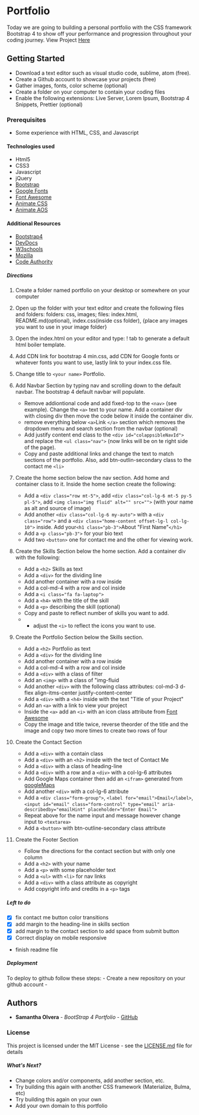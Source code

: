 # Portfolio
Today we are going to building a personal portfolio with the CSS framework Bootstrap 4 to show off your performance and progression throughout your coding journey. View Project [Here](https://smolvera.github.io/bootstrapPortfolio/)

## Getting Started
- Download a text editor such as visual studio code, sublime, atom (free).
- Create a Github account to showcase your projects (free)
- Gather images, fonts, color scheme (optional)
- Create a folder on your computer to contain your coding files
- Enable the following extensions: Live Server, Lorem Ipsum, Bootstrap 4 Snippets, Prettier (optional)

### Prerequisites
- Some experience with HTML, CSS, and Javascript

#### Technologies used
- Html5
- CSS3
- Javascript
- jQuery
- [Bootstrap](https://getbootstrap.com/)
- [Google Fonts](https://fonts.google.com/)
- [Font Awesome](https://fontawesome.com/)
- [Animate CSS](https://daneden.github.io/animate.css/)
- [Animate AOS](https://michalsnik.github.io/aos/)


#### Additional Resources
- [Bootstrap4](https://getbootstrap.com/)
- [DevDocs](https://devdocs.io/)
- [W3schools](https://www.w3schools.com/)
- [Mozilla](https://developer.mozilla.org/en-US/)
- [Code Authority](https://www.codeauthority.com/Blog/Entry/best-css-frameworks-2019)


<!-- Add stuff below for portfolio -->

##### Directions

1. Create a folder named portfolio on your desktop or somewhere on your computer

2. Open up the folder with your text editor and create the following files and folders: 
folders: css, images; files: index.html, README.md(optional), index.css(inside css folder), {place any images you want to use in your image folder}

3. Open the index.html on your editor and type: ! tab to generate a default html boiler template. 

4. Add CDN link for bootstrap 4 min.css, add CDN for Google fonts or whatever fonts you want to use, lastly link to your index.css file. 

5. Change title to ```<your name>``` Portfolio.

6. Add Navbar Section by typing nav and scrolling down to the default navbar. The bootstrap 4 default navbar will populate. 
    - Remove addiontional code and add fixed-top to the ```<nav>``` (see example). Change the ```<a>``` text to your name. Add a container div with closing div then move the code below it inside the container div. 
    - remove everything below ```<a>```Link ```</a>``` section which removes the dropdown menu and search section from the navbar (optional)
    - Add justify content end class to the ```<div id="colappsibleNavId">``` and replace the ```<ul class="nav">``` (now links will be on te right side of the page).
    - Copy and paste additional links and change the text to match sections of the portfolio. Also, add btn-outlin-secondary class to the contact me ```<li>```
7. Create the home section below the nav section. Add home and container class to it. Inside the home section create the following:
    - Add a ```<div class="row mt-5">```, add ```<div class="col-lg-6 mt-5 py-5 pl-5">```, add ```<img class="img fluid" alt="" src="">``` (with your name as alt and source of image)
    - Add another ```<div class="col-lg-6 my-auto">``` with a ```<div class="row">``` and a ```<div class="home-content offset-lg-l col-lg-10">``` inside. Add your```<h1 class="pb-3">```About "First Name"```</h1>```
    - Add a ```<p class="pb-3">``` for your bio text
    - Add two ```<button>``` one for contact me and the other for viewing work.

8. Create the Skills Section below the home section. Add a container div with the following:
    - Add a ```<h2>``` Skills as text
    - Add a ```<div>``` for the dividing line
    - Add another container with a row inside
    - Add a col-md-4 with a row and col inside
    - Add a ```<i class="fa fa-laptop">```
    - Add a ```<h4>``` with the title of the skill
    - Add a ```<p>``` describing the skill (optional)
    - Copy and paste to reflect number of skills you want to add.
    - * adjust the ```<i>``` to reflect the icons you want to use.
9. Create the Portfolio Section below the Skills section. 
    - Add a ```<h2>``` Portfolio as text
    - Add a ```<div>``` for the dividing line
    - Add another container with a row inside
    - Add a col-md-4 with a row and col inside
    - Add a ```<div>``` with a class of filter
    - Add an ```<img>``` with a class of "img-fluid
    - Add another ```<div>``` with the following class attributes: col-md-3 d-flex align-itms-center justify-content-center
    - Add a ```<div>``` with a ```<h4>``` inside with the text "Title of your Project"
    - Add an ```<a>``` with a link to view your project
    - Inside the ```<a>``` add an ```<i>``` with an icon class attribute from [Font Awesome](https://fontawesome.com/) 
    - Copy the image and title twice, reverse theorder of the title and the image and copy two more times to create two rows of four 
10. Create the Contact Section
    - Add a ```<div>``` with a contain class
    - Add a ```<div>``` with an ```<h2>``` inside with the tect of Contact Me
    - Add a ```<div>``` with a class of heading-line 
    - Add a ```<div>``` with a row and a ```<div>``` with a col-lg-6 attributes
    - Add Google Maps container then add an ```<ifram>``` generated from [googleMaps](https://www.google.com/maps)
    - Add another ```<div>``` with a col-lg-6 attribute
    - Add a ```<div class="form-group">```, ```<label for="email">Email</label>```, ```<input id="email" class="form-control" type="email" aria-describedby="emailHint" placeholder="Enter Email">```
    - Repeat above for the name input and message however change input to ```<textarea>```
    - Add a ```<button>``` with btn-outline-secondary class attribute
11. Create the Footer Section
    - Follow the directions for the contact section but with only one column
    - Add a ```<h2>``` with your name
    - Add a ```<p>``` with some placeholder text
    - Add a ```<ul>``` with ```<li>``` for nav links
    - Add a ```<div>``` with a class attribute as copyright
    - Add copyright info and credits in a ```<p>``` tags
    

##### Left to do
- [x] fix contact me button color transitions
- [x] add margin to the heading-line in skills section
- [x] add margin to the contact section to add space from submit button
- [x] Correct display on mobile responsive
- finish readme file


##### Deployment

To deploy to github follow these steps: 
    - Create a new repository on your github account
    - 

## Authors

* **Samantha Olvera** - *BootStrap 4 Portfolio* - [GitHub](https://github.com/smolvera)

### License

This project is licensed under the MIT License - see the [LICENSE.md](LICENSE.md) file for details

##### What's Next?

* Change colors and/or components, add another section, etc.
* Try building this again with another CSS framework (Materialize, Bulma, etc)
* Try building this again on your own
* Add your own domain to this portfolio
